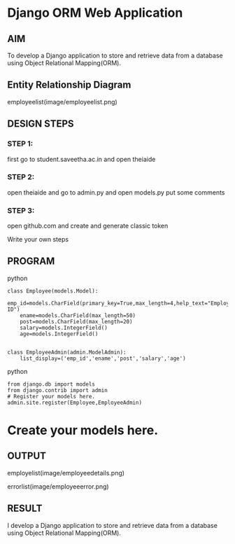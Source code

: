 # Django ORM Web Application

## AIM
To develop a Django application to store and retrieve data from a database using Object Relational Mapping(ORM).

## Entity Relationship Diagram

employeelist(image/employeelist.png)

## DESIGN STEPS

### STEP 1:
first go to student.saveetha.ac.in and open theiaide

### STEP 2:
open theiaide and go to admin.py and open models.py put some comments

### STEP 3:
open github.com and create and generate classic token 

Write your own steps

## PROGRAM
python
```
class Employee(models.Model):
    emp_id=models.CharField(primary_key=True,max_length=4,help_text="Employee ID")
    ename=models.CharField(max_length=50)
    post=models.CharField(max_length=20)
    salary=models.IntegerField()
    age=models.IntegerField()


class EmployeeAdmin(admin.ModelAdmin):
    list_display=('emp_id','ename','post','salary','age')
```
python
```
from django.db import models
from django.contrib import admin
# Register your models here.
admin.site.register(Employee,EmployeeAdmin)
```


# Create your models here.




## OUTPUT

employelist(image/employeedetails.png)

errorlist(image/employeeerror.png)


## RESULT
I  develop a Django application to store and retrieve data from a database using Object Relational Mapping(ORM).